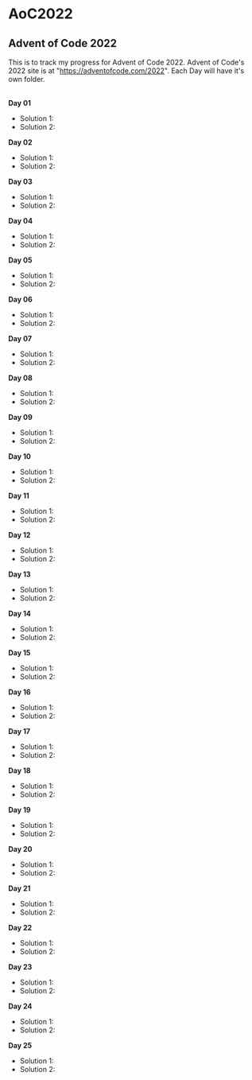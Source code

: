 # AoC2022
## Advent of Code 2022

This is to track my progress for Advent of Code 2022. Advent of Code's 2022 site is at "https://adventofcode.com/2022". Each Day will have it's own folder.<br><br>

**Day 01**
* Solution 1:
* Solution 2:

**Day 02**
* Solution 1:
* Solution 2:

**Day 03**
* Solution 1:
* Solution 2:

**Day 04**
* Solution 1:
* Solution 2:

**Day 05**
* Solution 1:
* Solution 2:

**Day 06**
* Solution 1:
* Solution 2:

**Day 07**
* Solution 1:
* Solution 2:

**Day 08**
* Solution 1:
* Solution 2:

**Day 09**
* Solution 1:
* Solution 2:

**Day 10**
* Solution 1:
* Solution 2:

**Day 11**
* Solution 1:
* Solution 2:

**Day 12**
* Solution 1:
* Solution 2:

**Day 13**
* Solution 1:
* Solution 2:

**Day 14**
* Solution 1:
* Solution 2:

**Day 15**
* Solution 1:
* Solution 2:

**Day 16**
* Solution 1:
* Solution 2:

**Day 17**
* Solution 1:
* Solution 2:

**Day 18**
* Solution 1:
* Solution 2:

**Day 19**
* Solution 1:
* Solution 2:

**Day 20**
* Solution 1:
* Solution 2:

**Day 21**
* Solution 1:
* Solution 2:

**Day 22**
* Solution 1:
* Solution 2:

**Day 23**
* Solution 1:
* Solution 2:

**Day 24**
* Solution 1:
* Solution 2:

**Day 25**
* Solution 1:
* Solution 2: